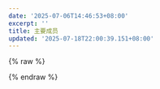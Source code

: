 ```yaml
---
date: '2025-07-06T14:46:53+08:00'
excerpt: ''
title: 主要成员
updated: '2025-07-18T22:00:39.151+08:00'
---
```

{% raw %}


{% endraw %}
